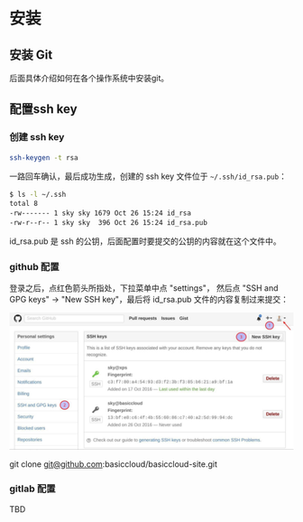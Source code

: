 安装
===========

## 安装 Git

后面具体介绍如何在各个操作系统中安装git。

## 配置ssh key

### 创建 ssh key

```bash
ssh-keygen -t rsa
```

一路回车确认，最后成功生成，创建的 ssh key 文件位于 `~/.ssh/id_rsa.pub`：

```bash
$ ls -l ~/.ssh
total 8
-rw------- 1 sky sky 1679 Oct 26 15:24 id_rsa
-rw-r--r-- 1 sky sky  396 Oct 26 15:24 id_rsa.pub
```

id_rsa.pub 是 ssh 的公钥，后面配置时要提交的公钥的内容就在这个文件中。

### github 配置

登录之后，点红色箭头所指处，下拉菜单中点 "settings"， 然后点 "SSH and GPG keys" -> "New SSH key"，最后将 id_rsa.pub 文件的内容复制过来提交：

![](images/add_key_github.jpg)


git clone git@github.com:basiccloud/basiccloud-site.git

### gitlab 配置

TBD